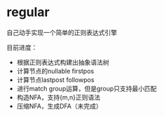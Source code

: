 # regular
自己动手实现一个简单的正则表达式引擎

目前进度：

* 根据正则表达式构建出抽象语法树
* 计算节点的nullable firstpos
* 计算节点lastpost followpos
* 进行match group运算，但是group只支持最小匹配
* 构造NFA，支持{m,n}正则语法
* 压缩NFA，生成DFA（未完成）
